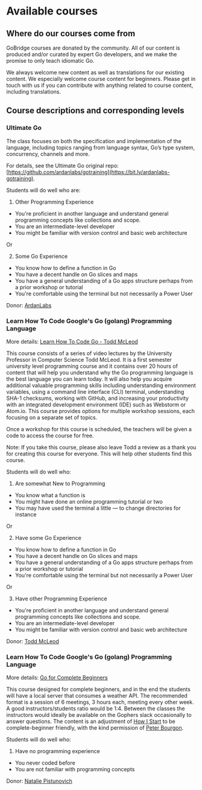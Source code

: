 # Available courses

## Where do our courses come from
GoBridge courses are donated by the community. All of our content is produced and/or curated by expert Go developers, and we make the promise to only teach idiomatic Go.

We always welcome new content as well as translations for our existing content. We especially welcome course content for beginners. Please get in touch with us if you can contribute with anything related to course content, including translations.

## Course descriptions and corresponding levels
### Ultimate Go
The class focuses on both the specification and implementation of the language, including topics ranging from language syntax, Go’s type system, concurrency, channels and more.

For details, see the Ultimate Go original repo: [https://github.com/ardanlabs/gotraining](https://bit.ly/ardanlabs-gotraining).

Students will do well who are:

1) Other Programming Experience
- You're proficient in another language and understand general programming concepts like collections and scope.
- You are an intermediate-level developer
- You might be familiar with version control and basic web architecture

Or

2) Some Go Experience
- You know how to define a function in Go
- You have a decent handle on Go slices and maps
- You have a general understanding of a Go apps structure perhaps from a prior workshop or tutorial
- You're comfortable using the terminal but not necessarily a Power User

Donor: [ArdanLabs](https://bit.ly/ardanlabs)

### Learn How To Code Google's Go (golang) Programming Language
More details: [Learn How To Code Go - Todd McLeod](https://www.youtube.com/watch?v=l7vX1pwTBM4&list=PL6cactdCCnTI1RH7kGY7nGT13gj6yMzvX)

This course consists of a series of video lectures by the University Professor in Computer Science Todd McLeod. It is a first semester university level programming course and it contains over 20 hours of content that will help you understand why the Go programming language is the best language you can learn today. It will also help you acquire additional valuable programming skills including understanding environment variables, using a command line interface (CLI) terminal, understanding SHA-1 checksums, working with GitHub, and increasing your productivity with an integrated development environment (IDE) such as Webstorm or Atom.io. This course provides options for multiple workshop sessions, each focusing on a separate set of topics.

Once a workshop for this course is scheduled, the teachers will be given a code to access the course for free.

Note: If you take this course, please also leave Todd a review as a thank you for creating this course for everyone. This will help other students find this course.

Students will do well who:

1) Are somewhat New to Programming
- You know what a function is
- You might have done an online programming tutorial or two
- You may have used the terminal a little — to change directories for instance

Or

2) Have some Go Experience
- You know how to define a function in Go
- You have a decent handle on Go slices and maps
- You have a general understanding of a Go apps structure perhaps from a prior workshop or tutorial
- You're comfortable using the terminal but not necessarily a Power User

Or

3) Have other Programming Experience
- You're proficient in another language and understand general programming concepts like collections and scope.
- You are an intermediate-level developer
- You might be familiar with version control and basic web architecture

Donor: [Todd McLeod](https://bit.ly/Todd_McLeod_LHTCG)



### Learn How To Code Google's Go (golang) Programming Language
More details: [Go for Complete Beginners](https://github.com/Pisush/go_for_complete_beginners)


This course designed for complete beginners, and in the end the students will have a local server that consumes a weather API.
The recommended format is a session of 6 meetings, 3 hours each, meeting every other week. A good instructors/students ratio would be 1:4. Between the classes the instructors would ideally be available on the Gophers slack occasionally to answer questions. The content is an adjustment of [How I Start](https://howistart.org/posts/go/1) to be complete-beginner friendly, with the kind permission of [Peter Bourgon](https://peter.bourgon.org/). 


Students will do well who:

1) Have no programming experience
- You never coded before
- You are not familiar with programming concepts


Donor: [Natalie Pistunovich](https://twitter.com/nataliepis)
